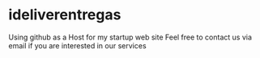 # ideliverentregas
Using github as a Host for my startup web site
Feel free to contact us via email if you are interested in our services
